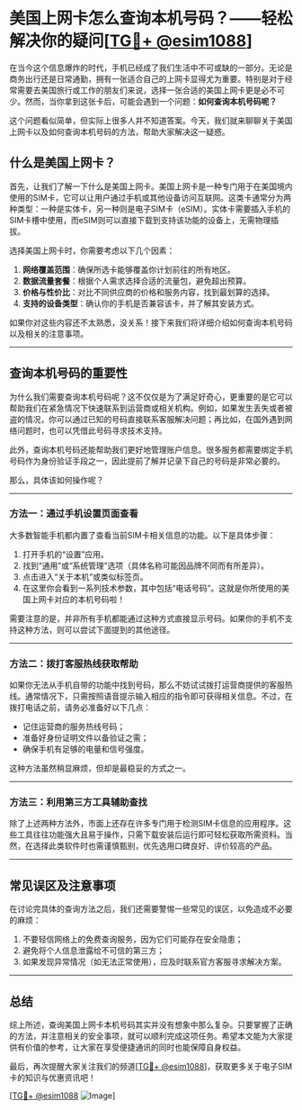 # 美国上网卡怎么查询本机号码？——轻松解决你的疑问[[TG💪+ @esim1088](https://t.me/s/esim1088)]

在当今这个信息爆炸的时代，手机已经成了我们生活中不可或缺的一部分。无论是商务出行还是日常通勤，拥有一张适合自己的上网卡显得尤为重要。特别是对于经常需要去美国旅行或工作的朋友们来说，选择一张合适的美国上网卡更是必不可少。然而，当你拿到这张卡后，可能会遇到一个问题：**如何查询本机号码呢？**

这个问题看似简单，但实际上很多人并不知道答案。今天，我们就来聊聊关于美国上网卡以及如何查询本机号码的方法，帮助大家解决这一疑惑。

## 什么是美国上网卡？

首先，让我们了解一下什么是美国上网卡。美国上网卡是一种专门用于在美国境内使用的SIM卡，它可以让用户通过手机或其他设备访问互联网。这类卡通常分为两种类型：一种是实体卡，另一种则是电子SIM卡（eSIM）。实体卡需要插入手机的SIM卡槽中使用，而eSIM则可以直接下载到支持该功能的设备上，无需物理插拔。

选择美国上网卡时，你需要考虑以下几个因素：

1. **网络覆盖范围**：确保所选卡能够覆盖你计划前往的所有地区。
2. **数据流量套餐**：根据个人需求选择合适的流量包，避免超出预算。
3. **价格与性价比**：对比不同供应商的价格和服务内容，找到最划算的选择。
4. **支持的设备类型**：确认你的手机是否兼容该卡，并了解其安装方式。

如果你对这些内容还不太熟悉，没关系！接下来我们将详细介绍如何查询本机号码以及相关的注意事项。

---

## 查询本机号码的重要性

为什么我们需要查询本机号码呢？这不仅仅是为了满足好奇心，更重要的是它可以帮助我们在紧急情况下快速联系到运营商或相关机构。例如，如果发生丢失或者被盗的情况，你可以通过已知的号码直接联系客服解决问题；再比如，在国外遇到网络问题时，也可以凭借此号码寻求技术支持。

此外，查询本机号码还能帮助我们更好地管理账户信息。很多服务都需要绑定手机号码作为身份验证手段之一，因此提前了解并记录下自己的号码是非常必要的。

那么，具体该如何操作呢？

---

### 方法一：通过手机设置页面查看

大多数智能手机都内置了查看当前SIM卡相关信息的功能。以下是具体步骤：

1. 打开手机的“设置”应用。
2. 找到“通用”或“系统管理”选项（具体名称可能因品牌不同而有所差异）。
3. 点击进入“关于本机”或类似标签页。
4. 在这里你会看到一系列技术参数，其中包括“电话号码”。这就是你所使用的美国上网卡对应的本机号码啦！

需要注意的是，并非所有手机都能通过这种方式直接显示号码。如果你的手机不支持这种方法，则可以尝试下面提到的其他途径。

---

### 方法二：拨打客服热线获取帮助

如果你无法从手机自带的功能中找到号码，那么不妨试试拨打运营商提供的客服热线。通常情况下，只需按照语音提示输入相应的指令即可获得相关信息。不过，在拨打电话之前，请务必准备好以下几点：

- 记住运营商的服务热线号码；
- 准备好身份证明文件以备验证之需；
- 确保手机有足够的电量和信号强度。

这种方法虽然稍显麻烦，但却是最稳妥的方式之一。

---

### 方法三：利用第三方工具辅助查找

除了上述两种方法外，市面上还存在许多专门用于检测SIM卡信息的应用程序。这些工具往往功能强大且易于操作，只需下载安装后运行即可轻松获取所需资料。当然，在选择此类软件时也需谨慎甄别，优先选用口碑良好、评价较高的产品。

---

## 常见误区及注意事项

在讨论完具体的查询方法之后，我们还需要警惕一些常见的误区，以免造成不必要的麻烦：

1. 不要轻信网络上的免费查询服务，因为它们可能存在安全隐患；
2. 避免将个人信息泄露给不可信的第三方；
3. 如果发现异常情况（如无法正常使用），应及时联系官方客服寻求解决方案。

---

## 总结

综上所述，查询美国上网卡本机号码其实并没有想象中那么复杂。只要掌握了正确的方法，并注意相关的安全事项，就可以顺利完成这项任务。希望本文能为大家提供有价值的参考，让大家在享受便捷通讯的同时也能保障自身权益。

最后，再次提醒大家关注我们的频道[[TG💪+ @esim1088](https://t.me/s/esim1088)]，获取更多关于电子SIM卡的知识与优惠资讯吧！

[[TG💪+ @esim1088](https://t.me/s/esim1088) ![Image](https://i.postimg.cc/4NQfJmqS/Snipaste-2025-05-13-00-14-12.png)]